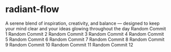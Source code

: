 # radiant-flow
A serene blend of inspiration, creativity, and balance — designed to keep your mind clear and your ideas glowing throughout the day
Random Commit 1
Random Commit 2
Random Commit 3
Random Commit 4
Random Commit 5
Random Commit 6
Random Commit 7
Random Commit 8
Random Commit 9
Random Commit 10
Random Commit 11
Random Commit 12
